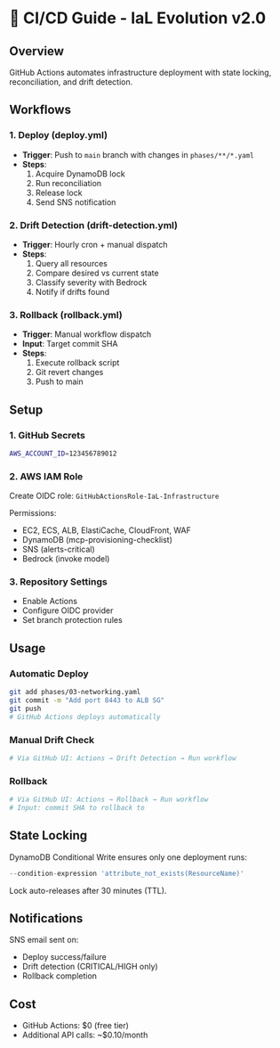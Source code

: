 # 🔗 CI/CD Guide - IaL Evolution v2.0

## Overview

GitHub Actions automates infrastructure deployment with state locking, reconciliation, and drift detection.

## Workflows

### 1. Deploy (deploy.yml)
- **Trigger**: Push to `main` branch with changes in `phases/**/*.yaml`
- **Steps**:
  1. Acquire DynamoDB lock
  2. Run reconciliation
  3. Release lock
  4. Send SNS notification

### 2. Drift Detection (drift-detection.yml)
- **Trigger**: Hourly cron + manual dispatch
- **Steps**:
  1. Query all resources
  2. Compare desired vs current state
  3. Classify severity with Bedrock
  4. Notify if drifts found

### 3. Rollback (rollback.yml)
- **Trigger**: Manual workflow dispatch
- **Input**: Target commit SHA
- **Steps**:
  1. Execute rollback script
  2. Git revert changes
  3. Push to main

## Setup

### 1. GitHub Secrets
```bash
AWS_ACCOUNT_ID=123456789012
```

### 2. AWS IAM Role
Create OIDC role: `GitHubActionsRole-IaL-Infrastructure`

Permissions:
- EC2, ECS, ALB, ElastiCache, CloudFront, WAF
- DynamoDB (mcp-provisioning-checklist)
- SNS (alerts-critical)
- Bedrock (invoke model)

### 3. Repository Settings
- Enable Actions
- Configure OIDC provider
- Set branch protection rules

## Usage

### Automatic Deploy
```bash
git add phases/03-networking.yaml
git commit -m "Add port 8443 to ALB SG"
git push
# GitHub Actions deploys automatically
```

### Manual Drift Check
```bash
# Via GitHub UI: Actions → Drift Detection → Run workflow
```

### Rollback
```bash
# Via GitHub UI: Actions → Rollback → Run workflow
# Input: commit SHA to rollback to
```

## State Locking

DynamoDB Conditional Write ensures only one deployment runs:
```python
--condition-expression 'attribute_not_exists(ResourceName)'
```

Lock auto-releases after 30 minutes (TTL).

## Notifications

SNS email sent on:
- Deploy success/failure
- Drift detection (CRITICAL/HIGH only)
- Rollback completion

## Cost

- GitHub Actions: $0 (free tier)
- Additional API calls: ~$0.10/month
